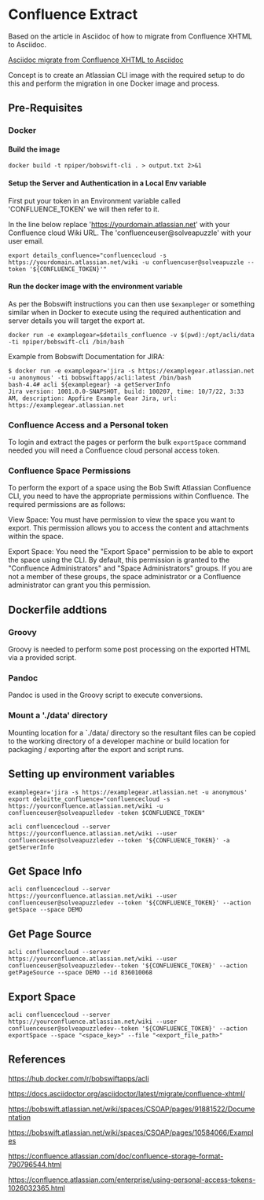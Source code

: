 # Confluence Extract

Based on the article in Asciidoc of how to migrate from Confluence XHTML to Asciidoc.

[Asciidoc migrate from Confluence XHTML to Asciidoc](https://docs.asciidoctor.org/asciidoctor/latest/migrate/confluence-xhtml/)

Concept is to create an Atlassian CLI image with the required setup to do this and perform the migration in one Docker image and process.

## Pre-Requisites

### Docker

#### Build the image

```
docker build -t npiper/bobswift-cli . > output.txt 2>&1
```

#### Setup the Server and Authentication in a Local Env variable

First put your token in an Environment variable called 'CONFLUENCE_TOKEN' we will then refer to it.

In the line below replace 'https://yourdomain.atlassian.net' with your Confluence cloud Wiki URL. The 'confluenceuser@solveapuzzle' with your user email.

```
export details_confluence="confluencecloud -s https://yourdomain.atlassian.net/wiki -u confluencuser@solveapuzzle --token '${CONFLUENCE_TOKEN}'"

```

#### Run the docker image with the environment variable

As per the Bobswift instructions you can then use `$exampleger` or something similar when in Docker to execute using the required authentication and server details you will target the export at.

```
docker run -e examplegear=$details_confluence -v $(pwd):/opt/acli/data -ti npiper/bobswift-cli /bin/bash
```

Example from Bobswift Documentation for JIRA:
```
$ docker run -e examplegear='jira -s https://examplegear.atlassian.net -u anonymous' -ti bobswiftapps/acli:latest /bin/bash
bash-4.4# acli ${examplegear} -a getServerInfo
Jira version: 1001.0.0-SNAPSHOT, build: 100207, time: 10/7/22, 3:33 AM, description: Appfire Example Gear Jira, url: https://examplegear.atlassian.net

```


### Confluence Access and a Personal token

To login and extract the pages or perform the bulk `exportSpace` command needed you will need a Confluence cloud personal access token.


### Confluence Space Permissions

To perform the export of a space using the Bob Swift Atlassian Confluence CLI, you need to have the appropriate permissions within Confluence. The required permissions are as follows:

View Space: You must have permission to view the space you want to export. This permission allows you to access the content and attachments within the space.

Export Space: You need the "Export Space" permission to be able to export the space using the CLI. By default, this permission is granted to the "Confluence Administrators" and "Space Administrators" groups. If you are not a member of these groups, the space administrator or a Confluence administrator can grant you this permission.


## Dockerfile addtions

### Groovy

Groovy is needed to perform some post processing on the exported HTML via a provided script.

### Pandoc

Pandoc is used in the Groovy script to execute conversions.

### Mount a './data' directory

Mounting location for a `./data/ directory so the resultant files can be copied to the working directory of a developer machine or build location for packaging / exporting after the export and script runs.


## Setting up environment variables

```
examplegear='jira -s https://examplegear.atlassian.net -u anonymous'
export deloitte_confluence="confluencecloud -s https://yourconfluence.atlassian.net/wiki -u confluenceuser@solveapuzlledev -token $CONFLUENCE_TOKEN"
```

```
acli confluencecloud --server https://yourconfluence.atlassian.net/wiki --user confluenceuser@solveapuzzledev --token '${CONFLUENCE_TOKEN}' -a getServerInfo
```

## Get Space Info

```
acli confluencecloud --server https://yourconfluence.atlassian.net/wiki --user confluenceuser@solveapuzzledev --token '${CONFLUENCE_TOKEN}' --action getSpace --space DEMO
```

## Get Page Source

```
acli confluencecloud --server https://yourconfluence.atlassian.net/wiki --user confluenceuser@solveapuzzledev--token '${CONFLUENCE_TOKEN}' --action getPageSource --space DEMO --id 836010068
```

## Export Space

```
acli confluencecloud --server https://yourconfluence.atlassian.net/wiki --user confluenceuser@solveapuzzledev--token '${CONFLUENCE_TOKEN}' --action exportSpace --space "<space_key>" --file "<export_file_path>"
```

## References

https://hub.docker.com/r/bobswiftapps/acli

https://docs.asciidoctor.org/asciidoctor/latest/migrate/confluence-xhtml/

https://bobswift.atlassian.net/wiki/spaces/CSOAP/pages/91881522/Documentation

https://bobswift.atlassian.net/wiki/spaces/CSOAP/pages/10584066/Examples

https://confluence.atlassian.com/doc/confluence-storage-format-790796544.html

https://confluence.atlassian.com/enterprise/using-personal-access-tokens-1026032365.html
